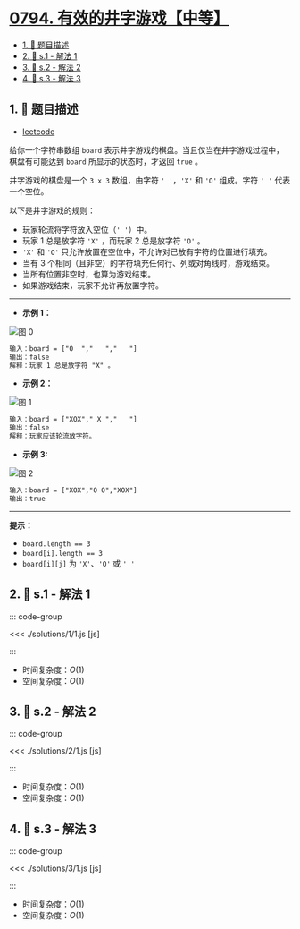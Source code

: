 # [0794. 有效的井字游戏【中等】](https://github.com/tnotesjs/TNotes.leetcode/tree/main/notes/0794.%20%E6%9C%89%E6%95%88%E7%9A%84%E4%BA%95%E5%AD%97%E6%B8%B8%E6%88%8F%E3%80%90%E4%B8%AD%E7%AD%89%E3%80%91)

<!-- region:toc -->

- [1. 📝 题目描述](#1--题目描述)
- [2. 🎯 s.1 - 解法 1](#2--s1---解法-1)
- [3. 🎯 s.2 - 解法 2](#3--s2---解法-2)
- [4. 🎯 s.3 - 解法 3](#4--s3---解法-3)

<!-- endregion:toc -->

## 1. 📝 题目描述

- [leetcode](https://leetcode.cn/problems/valid-tic-tac-toe-state/)

给你一个字符串数组 `board` 表示井字游戏的棋盘。当且仅当在井字游戏过程中，棋盘有可能达到 `board` 所显示的状态时，才返回 `true` 。

井字游戏的棋盘是一个 `3 x 3` 数组，由字符 `' '`，`'X'` 和 `'O'` 组成。字符 `' '` 代表一个空位。

以下是井字游戏的规则：

- 玩家轮流将字符放入空位（`' '`）中。
- 玩家 1 总是放字符 `'X'` ，而玩家 2 总是放字符 `'O'` 。
- `'X'` 和 `'O'` 只允许放置在空位中，不允许对已放有字符的位置进行填充。
- 当有 3 个相同（且非空）的字符填充任何行、列或对角线时，游戏结束。
- 当所有位置非空时，也算为游戏结束。
- 如果游戏结束，玩家不允许再放置字符。

---

- **示例 1：**

![图 0](https://cdn.jsdelivr.net/gh/tnotesjs/imgs@main/2025-09-15-20-50-50.png)

```txt
输入：board = ["O  ","   ","   "]
输出：false
解释：玩家 1 总是放字符 "X" 。
```

- **示例 2：**

![图 1](https://cdn.jsdelivr.net/gh/tnotesjs/imgs@main/2025-09-15-20-50-55.png)

```txt
输入：board = ["XOX"," X ","   "]
输出：false
解释：玩家应该轮流放字符。
```

- **示例 3:**

![图 2](https://cdn.jsdelivr.net/gh/tnotesjs/imgs@main/2025-09-15-20-50-59.png)

```txt
输入：board = ["XOX","O O","XOX"]
输出：true
```

---

**提示：**

- `board.length == 3`
- `board[i].length == 3`
- `board[i][j]` 为 `'X'`、`'O'` 或 `' '`

## 2. 🎯 s.1 - 解法 1

::: code-group

<<< ./solutions/1/1.js [js]

:::

- 时间复杂度：$O(1)$
- 空间复杂度：$O(1)$

## 3. 🎯 s.2 - 解法 2

::: code-group

<<< ./solutions/2/1.js [js]

:::

- 时间复杂度：$O(1)$
- 空间复杂度：$O(1)$

## 4. 🎯 s.3 - 解法 3

::: code-group

<<< ./solutions/3/1.js [js]

:::

- 时间复杂度：$O(1)$
- 空间复杂度：$O(1)$
